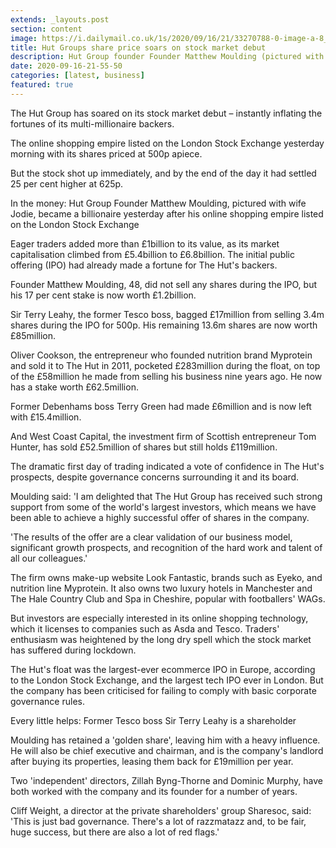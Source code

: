 ```yaml
---
extends: _layouts.post
section: content
image: https://i.dailymail.co.uk/1s/2020/09/16/21/33270788-0-image-a-8_1600287673128.jpg 
title: Hut Groups share price soars on stock market debut 
description: Hut Group founder Founder Matthew Moulding (pictured with wife Jodie), became a billionaire yesterday after his online shopping empires value soared on its stock market debut. 
date: 2020-09-16-21-55-50 
categories: [latest, business] 
featured: true 
--- 
```

The Hut Group has soared on its stock market debut – instantly inflating the fortunes of its multi-millionaire backers.

The online shopping empire listed on the London Stock Exchange yesterday morning with its shares priced at 500p apiece.

But the stock shot up immediately, and by the end of the day it had settled 25 per cent higher at 625p.

In the money: Hut Group Founder Matthew Moulding, pictured with wife Jodie, became a billionaire yesterday after his online shopping empire listed on the London Stock Exchange 

Eager traders added more than £1billion to its value, as its market capitalisation climbed from £5.4billion to £6.8billion. The initial public offering (IPO) had already made a fortune for The Hut's backers.

Founder Matthew Moulding, 48, did not sell any shares during the IPO, but his 17 per cent stake is now worth £1.2billion.

Sir Terry Leahy, the former Tesco boss, bagged £17million from selling 3.4m shares during the IPO for 500p. His remaining 13.6m shares are now worth £85million.

Oliver Cookson, the entrepreneur who founded nutrition brand Myprotein and sold it to The Hut in 2011, pocketed £283million during the float, on top of the £58million he made from selling his business nine years ago. He now has a stake worth £62.5million.

Former Debenhams boss Terry Green had made £6million and is now left with £15.4million.

And West Coast Capital, the investment firm of Scottish entrepreneur Tom Hunter, has sold £52.5million of shares but still holds £119million. 

The dramatic first day of trading indicated a vote of confidence in The Hut's prospects, despite governance concerns surrounding it and its board.

Moulding said: 'I am delighted that The Hut Group has received such strong support from some of the world's largest investors, which means we have been able to achieve a highly successful offer of shares in the company.

'The results of the offer are a clear validation of our business model, significant growth prospects, and recognition of the hard work and talent of all our colleagues.' 

The firm owns make-up website Look Fantastic, brands such as Eyeko, and nutrition line Myprotein. It also owns two luxury hotels in Manchester and The Hale Country Club and Spa in Cheshire, popular with footballers' WAGs.

But investors are especially interested in its online shopping technology, which it licenses to companies such as Asda and Tesco. Traders' enthusiasm was heightened by the long dry spell which the stock market has suffered during lockdown.

The Hut's float was the largest-ever ecommerce IPO in Europe, according to the London Stock Exchange, and the largest tech IPO ever in London. But the company has been criticised for failing to comply with basic corporate governance rules.

Every little helps: Former Tesco boss Sir Terry Leahy is a shareholder

Moulding has retained a 'golden share', leaving him with a heavy influence. He will also be chief executive and chairman, and is the company's landlord after buying its properties, leasing them back for £19million per year.

Two 'independent' directors, Zillah Byng-Thorne and Dominic Murphy, have both worked with the company and its founder for a number of years.

Cliff Weight, a director at the private shareholders' group Sharesoc, said: 'This is just bad governance. There's a lot of razzmatazz and, to be fair, huge success, but there are also a lot of red flags.'

